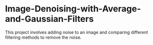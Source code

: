 # Image-Denoising-with-Average-and-Gaussian-Filters
This project involves adding noise to an image and comparing different filtering methods to remove the noise.
